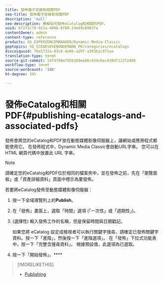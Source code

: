 ```yaml
---
title: 發佈電子目錄和相關PDF
seo-title: 發佈電子目錄和相關PDF
description: 'null'
seo-description: 瞭解如何發佈eCatalog和相關的PDF。
uuid: 6f2f2c79-921a-4096-8f80-24e69c8983fa
contentOwner: admin
content-type: reference
products: SG_EXPERIENCEMANAGER/Dynamic-Media-Classic
geptopics: SG_SCENESEVENONDEMAND_PK/categories/ecatalogs
discoiquuid: 76e5732a-83c6-4e6b-a29f-a393b1c971aa
translation-type: tm+mt
source-git-commit: 1df4f88ef856160ee06c43dc6ec430df122f2408
workflow-type: tm+mt
source-wordcount: '188'
ht-degree: 34%

---
```



# 發佈eCatalog和相關PDF{#publishing-ecatalogs-and-associated-pdfs}

發佈會將您的eCatalog和PDF放在動態媒體影像伺服器上，讓網站或應用程式都能使用它。 在發佈程式中，Dynamic Media Classic會啟動URL字串。 您可以在 HTML 網頁代碼中放置此 URL 字串。

>[!NOTE]
>
>請確定您的eCatalog和PDF位於相同的檔案夾中，並在發佈之前，先在「瀏覽面板」或「資產詳細資料」頁面中標示為要發佈。

若要將eCatalog發佈至動態媒體影像伺服器：

1. 按一下全域導覽列上的&#x200B;**Publish**。
1. 在「發佈」畫面上，選取「時間」選項 (「一次性」或「週期性」)。
1. (選擇性) 輸入發佈工作的名稱，但是保留時間與日期戳記。

   如果您將 eCatalog 設定成檢視者可以執行關鍵字搜尋，請確定已發佈關鍵字資料。按一下「進階」，然後按一下「進階選項」。 在「發佈」下拉式功能表中，按一下「完整含搜尋資料」。 根據預設值，此選項為已選取。

1. 按一下「開始發佈」。****

>[!MORELIKETHIS]
>
>* [Publishing](publishing-files.md)

